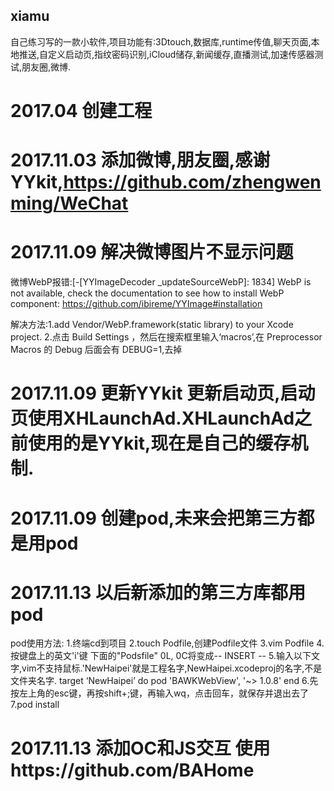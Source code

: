 ## xiamu
自己练习写的一款小软件,项目功能有:3Dtouch,数据库,runtime传值,聊天页面,本地推送,自定义启动页,指纹密码识别,iCloud储存,新闻缓存,直播测试,加速传感器测试,朋友圈,微博.
# 2017.04 创建工程

# 2017.11.03 添加微博,朋友圈,感谢YYkit,https://github.com/zhengwenming/WeChat

# 2017.11.09 解决微博图片不显示问题
微博WebP报错:[-[YYImageDecoder _updateSourceWebP]: 1834] WebP is not available, check the documentation to see how to install WebP component: https://github.com/ibireme/YYImage#installation

解决方法:1.add Vendor/WebP.framework(static library) to your Xcode project.
2.点击 Build Settings ，然后在搜索框里输入‘macros’,在 Preprocessor Macros 的 Debug 后面会有 DEBUG=1,去掉

# 2017.11.09 更新YYkit 更新启动页,启动页使用XHLaunchAd.XHLaunchAd之前使用的是YYkit,现在是自己的缓存机制.

# 2017.11.09 创建pod,未来会把第三方都是用pod

# 2017.11.13 以后新添加的第三方库都用pod
pod使用方法:
1.终端cd到项目
2.touch Podfile,创建Podfile文件
3.vim Podfile
4.按键盘上的英文'i'键
下面的"Podsfile" 0L, 0C将变成-- INSERT --
5.输入以下文字,vim不支持鼠标.'NewHaipei'就是工程名字,NewHaipei.xcodeproj的名字,不是文件夹名字.
target ‘NewHaipei’ do
pod 'BAWKWebView', '~> 1.0.8'
end
6.先按左上角的esc键，再按shift+;键，再输入wq，点击回车，就保存并退出去了
7.pod install

# 2017.11.13 添加OC和JS交互 使用https://github.com/BAHome

